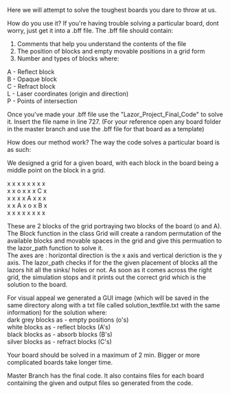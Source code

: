 Here we will attempt to solve the toughest boards you dare to throw at us.

How do you use it?
If you're having trouble solving a particular board, dont worry, just get it into a .bff file. The .bff file should contain:

1. Comments that help you understand the contents of the file
2. The position of blocks and empty movable positions in a grid form
3. Number and types of blocks where:

A - Reflect block <br />
B - Opaque block  <br />
C - Refract block <br />
L - Laser coordinates (origin and direction) <br />
P - Points of intersection <br />

Once you've made your .bff file use the "Lazor_Project_Final_Code" to solve it. Insert the file name in line 727. (For your reference open any board folder in the master branch and use the .bff file for that board as a template)

How does our method work?
The way the code solves a particular board is as such:

We designed a grid for a given board, with each block in the board being a middle point on the block in a grid.

x x x x x x x x <br />
x x o x x x C x <br />
x x x x A x x x <br />
x x A x o x B x <br />
x x x x x x x x <br />

These are 2 blocks of the grid portraying two blocks of the board (o and A). <br />
The Block function in the class Grid will create a random permutation of the available blocks and movable spaces in the grid and give this permuation to the lazor_path function to solve it. <br />
The axes are : horizontal direction is the x axis and vertical deriction is the y axis.
The lazor_path checks if for the the given placement of blocks all the lazors hit all the sinks/ holes or not. As soon as it comes across the right grid, the simulation stops and it prints out the correct grid which is the solution to the board.

For visual appeal we generated a GUI image (which will be saved in the same directory along with a txt file called solution_textfile.txt with the same information) for the solution where: <br />
dark grey blocks as - empty positions (o's) <br />
white blocks as - reflect blocks (A's) <br />
black blocks as - absorb blocks (B's) <br />
silver blocks as - refract blocks (C's) <br />

Your board should be solved in a maximum of 2 min. Bigger or more complicated boards take longer time. <br />



Master Branch has the final code. It also contains files for each board containing the given and output files so generated from the code. 



